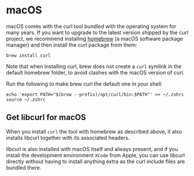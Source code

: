 # macOS

macOS comes with the curl tool bundled with the operating system for many
years. If you want to upgrade to the latest version shipped by the curl
project, we recommend installing [homebrew](https://brew.sh/) (a macOS
software package manager) and then install the curl package from them:

    brew install curl
    
Note that when installing curl, brew does not create a `curl` symlink
in the default homebrew folder, to avoid clashes with the macOS version of curl.

Run the following to make brew curl the default one in your shell:

    echo 'export PATH="$(brew --prefix)/opt/curl/bin:$PATH"' >> ~/.zshrc
    source ~/.zshrc


## Get libcurl for macOS

When you install `curl` the tool with homebrew as described above, it also
installs libcurl together with its associated headers.

libcurl is also installed with macOS itself and always present, and if you
install the development environment `XCode` from Apple, you can use libcurl
directly without having to install anything extra as the curl include files
are bundled there.
